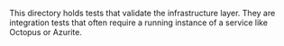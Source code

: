 This directory holds tests that validate the infrastructure layer. They are
integration tests that often require a running instance of a service like
Octopus or Azurite.